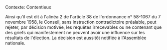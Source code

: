 Contexte: Contentieux

Ainsi qu'il est dit à l'alinéa 2 de l'article 38 de l'ordonnance n° 58-1067 du 7 novembre 1958, le Conseil, sans instruction contradictoire préalable, peut rejeter, par décision motivée, les requêtes irrecevables ou ne contenant que des griefs qui manifestement ne peuvent avoir une influence sur les résultats de l'élection. La décision est aussitôt notifiée à l'Assemblée nationale.